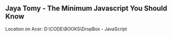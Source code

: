 
## Jaya Tomy - The Minimum Javascript You Should Know

Location on Acer: D:\CODE\BOOKS\DropBox - JavaScript
